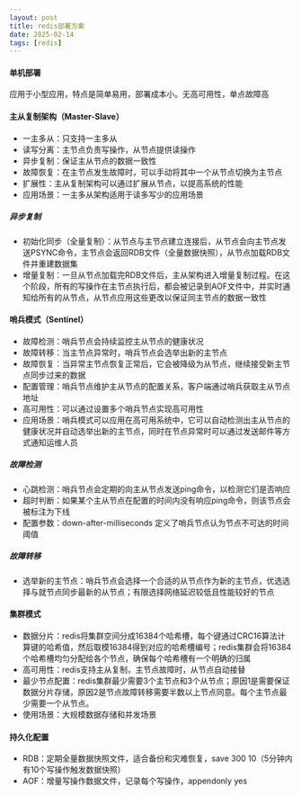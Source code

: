 ```yaml
---
layout: post
title: redis部署方案
date: 2025-02-14
tags: [redis]
---
```


#### 单机部署
应用于小型应用，特点是简单易用，部署成本小。无高可用性，单点故障高

#### 主从复制架构（Master-Slave）
- 一主多从：只支持一主多从
- 读写分离：主节点负责写操作，从节点提供读操作
- 异步复制：保证主从节点的数据一致性
- 故障恢复：在主节点发生故障时，可以手动将其中一个从节点切换为主节点
- 扩展性：主从复制架构可以通过扩展从节点，以提高系统的性能
- 应用场景：一主多从架构适用于读多写少的应用场景

##### 异步复制
- 初始化同步（全量复制）：从节点与主节点建立连接后，从节点会向主节点发送PSYNC命令，主节点会返回RDB文件（全量数据快照），从节点加载RDB文件并重建数据集
- 增量复制：一旦从节点加载完RDB文件后，主从架构进入增量复制过程。在这个阶段，所有的写操作在主节点执行后，都会被记录到AOF文件中，并实时通知给所有的从节点，从节点应用这些更改以保证同主节点的数据一致性

#### 哨兵模式（Sentinel）
- 故障检测：哨兵节点会持续监控主从节点的健康状况
- 故障转移：当主节点异常时，哨兵节点会选举出新的主节点
- 故障恢复：当异常主节点恢复正常后，它会被降级为从节点，继续接受新主节点同步过来的数据
- 配置管理：哨兵节点维护主从节点的配置关系，客户端通过哨兵获取主从节点地址
- 高可用性：可以通过设置多个哨兵节点实现高可用性
- 应用场景：哨兵模式可以应用在高可用系统中，它可以自动检测出主从节点的健康状况并自动选举出新的主节点，同时在节点异常时可以通过发送邮件等方式通知运维人员

##### 故障检测
- 心跳检测：哨兵节点会定期的向主从节点发送ping命令，以检测它们是否响应
- 超时判断：如果某个主从节点在配置的时间内没有响应ping命令，则该节点会被标注为下线
- 配置参数：down-after-milliseconds 定义了哨兵节点认为节点不可达的时间阈值

##### 故障转移
- 选举新的主节点：哨兵节点会选择一个合适的从节点作为新的主节点，优选选择与就节点同步最新的从节点；有限选择网络延迟较低且性能较好的节点

#### 集群模式
- 数据分片：redis将集群空间分成16384个哈希槽，每个键通过CRC16算法计算键的哈希值，然后取模16384得到对应的哈希槽编号；redis集群会将16384个哈希槽均匀分配给各个节点，确保每个哈希槽有一个明确的归属
- 高可用性：redis支持主从复制，主节点故障时，从节点自动接替
- 最少节点配置：redis集群最少需要3个主节点和3个从节点；原因1是需要保证数据分片存储，原因2是节点故障转移需要半数以上节点同意。每个主节点最少需要一个从节点。
- 使用场景：大规模数据存储和并发场景

#### 持久化配置
- RDB：定期全量数据快照文件，适合备份和灾难恢复，save 300 10（5分钟内有10个写操作触发数据快照）
- AOF：增量写操作数据文件，记录每个写操作，appendonly yes